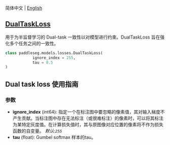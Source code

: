 简体中文 | [English](DualTaskLoss_en.md)
## [DualTaskLoss](../../../paddleseg/models/losses/gscnn_dual_task_loss.py)
用于为半监督学习的 Dual-task 一致性以对模型进行约束。DualTaskLoss 旨在强化多个任务之间的一致性。

```python
class paddleseg.models.losses.DualTaskLoss(
            ignore_index = 255,
            tau = 0.5
)
```

## Dual task  loss 使用指南

### 参数
* **ignore_index** (int64): 指定一个在标注图中要忽略的像素值，其对输入梯度不产生贡献。当标注图中存在无法标注（或很难标注）的像素时，可以将其标注为某特定灰度值。在计算损失值时，其与原图像对应位置的像素将不作为损失函数的自变量。 *默认:``255``*
* **tau** (float): Gumbel softmax 样本的tau。
